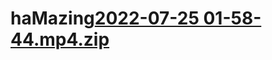 # haMazing[2022-07-25 01-58-44.mp4.zip](https://github.com/Tochey/DFS-maze-generator/files/9178385/2022-07-25.01-58-44.mp4.zip)
